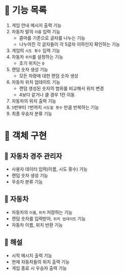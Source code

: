 # 🧾 기능 목록
1. 게임 안내 메시지 출력 기능
2. 자동차 말의 `이름` 입력 기능
    - 콤마를 기준으로 글자를 나누는 기능
    - 나누어진 각 글자들이 각 5글자 이하인지 확인하는 기능
3. 게임의 `시도 횟수` 입력 기능
4. 자동차 `위치`를 설정하는 기능
   - 초기 위치는 `0`
5. 랜덤 숫자 생성 기능
    - 모든 차량에 대한 랜덤 숫자 생성
6. 자동차 위치 업데이트 기능
    - 랜덤 생성된 숫자의 범위를 비교해서 위치 변경
    - 4보다 같거나 클 경우 1칸 이동
7. 자동차의 위치 출력 기능
8. `5`번부터 `7`번까지 `시도할 횟수` 만큼 반복하는 기능
9. 최종 우승자 분류 기능

# 🔧 객체 구현
## 🚩 자동차 경주 관리자
- 사용자 데이터 입력(이름, 시도 횟수) 기능
- 랜덤 숫자 생성 기능
- 우승자 분류 기능

## 🚗 자동차
- 자동차의 `이름`, `위치` 저장하는 기능
- 랜덤 숫자를 입력받아, `위치 업데이트` 기능
- 자동차 이름, 위치 반환 기능

## 🎤 해설
- 시작 메시지 출력 기능
- 현재 자동차들의 위치 출력 기능
- 게임 종료 시 우승자 출력 기능
